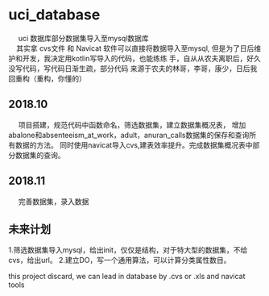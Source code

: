 # uci_database
&nbsp;&nbsp;&nbsp;&nbsp; uci 数据库部分数据集导入至mysql数据库   
&nbsp;&nbsp;&nbsp;&nbsp;其实拿 cvs文件 和 Navicat 软件可以直接将数据导入至mysql,
但是为了日后维护和开发，我决定用kotlin写导入的代码，也能练练
手，自从从农夫离职后，好久没写代码，写代码日渐生疏，部分代码
来源于农夫的林哥，李哥，康少，日后我回重构（重构，你懂的）

## 2018.10   
&nbsp;&nbsp;&nbsp;&nbsp; 项目搭建，规范代码中函数命名，筛选数据集，建立数据集概况表，
增加abalone和absenteeism_at_work，adult，anuran_calls数据集的保存和查询所有数据的方法。
同时使用navicat导入cvs,建表效率提升。完成数据集概况表中部分数据集的查询。

## 2018.11
&nbsp;&nbsp;&nbsp;&nbsp; 完善数据集，录入数据

## 未来计划   
1.筛选数据集导入mysql，给出init，仅仅是结构，对于特大型的数据集，不给cvs，给出url。
2.建立DO，写一个通用算法，可以计算分类属性数目。

this project discard, we can lead in database by .cvs or .xls and navicat tools 
